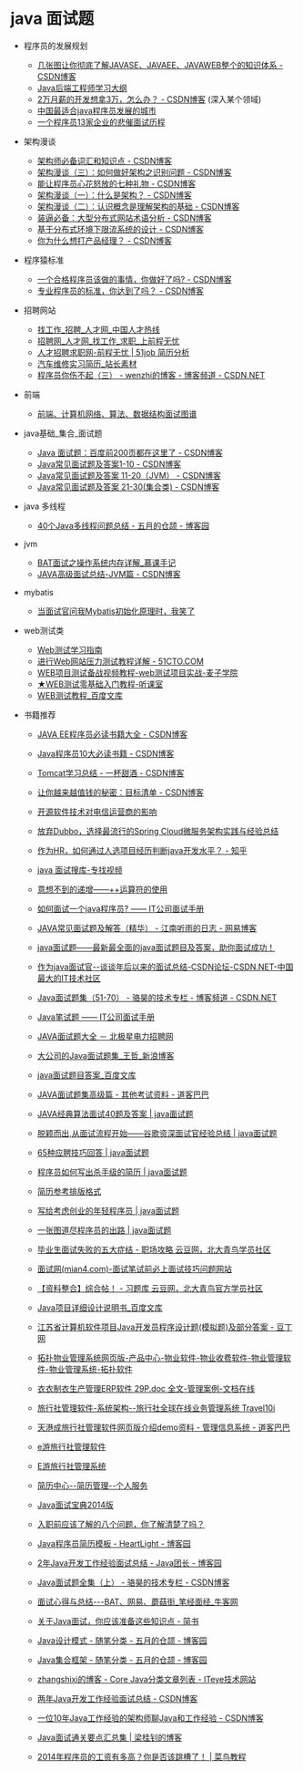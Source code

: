 # java 面试题
* 程序员的发展规划
  * <A HREF="http://blog.csdn.net/zouhuu/article/details/54351046">几张图让你彻底了解JAVASE、JAVAEE、JAVAWEB整个的知识体系 - CSDN博客</A>
  * [Java后端工程师学习大纲](https://blog.csdn.net/james570/article/details/78394418)
  * <A HREF="http://blog.csdn.net/imbrl71u7pt5x29rleu7/article/details/78131008">2万月薪的开发想拿3万，怎么办？ - CSDN博客</A> (深入某个领域)
  * <A HREF="http://www.java800.com/peixun-45090236.html" ADD_DATE="1508757737">中国最适合java程序员发展的城市</A>
  * <A HREF="http://www.java800.com/peixun-50070358.html" ADD_DATE="1508757737">一个程序员13家企业的悲催面试历程</A>

* 架构漫谈
   * <A HREF="http://blog.csdn.net/t4i2b10x4c22nf6a/article/details/78684322">架构师必备词汇和知识点 - CSDN博客</A>
   * <A HREF="http://blog.csdn.net/t4i2b10X4c22nF6A/article/details/78810930">架构漫谈（三）：如何做好架构之识别问题 - CSDN博客</A>
   * <A HREF="http://blog.csdn.net/t4i2b10x4c22nf6a/article/details/78851482">能让程序员心花怒放的七种礼物 - CSDN博客</A>
   * <A HREF="http://blog.csdn.net/t4i2b10x4c22nf6a/article/details/78797285">架构漫谈（一）：什么是架构？ - CSDN博客</A>
   * <A HREF="http://blog.csdn.net/t4i2b10x4c22nf6a/article/details/78797287">架构漫谈（二）：认识概念是理解架构的基础 - CSDN博客</A>
   * <A HREF="http://blog.csdn.net/t4i2b10x4c22nf6a/article/details/78734265">装逼必备：大型分布式网站术语分析 - CSDN博客</A>
   * <A HREF="http://blog.csdn.net/t4i2b10x4c22nf6a/article/details/78684302">基于分布式环境下限流系统的设计 - CSDN博客</A>
   * <A HREF="http://blog.csdn.net/fsgsymkyeeqzfqb4obqs/article/details/78641410">你为什么想打产品经理？ - CSDN博客</A>

* 程序猿标准 
   * <A HREF="http://blog.csdn.net/fsgsymkyeeqzfqb4obqs/article/details/78756952">一个合格程序员该做的事情，你做好了吗? - CSDN博客</A>
   * <A HREF="http://blog.csdn.net/EGEFCXzo3Ha1x4/article/details/78798283">专业程序员的标准，你达到了吗？ - CSDN博客</A>

* 招聘网站
   * <A HREF="http://www.cjol.com/">找工作_招聘_人才网_中国人才热线</A>
   * <A HREF="http://51job.com/">招聘网_人才网_找工作_求职_上前程无忧</A>
   * <A HREF="http://i.51job.com/resume/standard_resume.php?lang=c&resumeid=357477413&ckry57t2u2#Career">人才招聘求职网-前程无忧 | 51job 简历分析</A>
   * <A HREF="http://sc.chinaz.com/jianli/170704269401.htm">汽车维修实习简历_站长素材</A>
   * <A HREF="http://blog.csdn.net/wenzhi20102321/article/details/72671190">程序员你伤不起（三） - wenzhi的博客 - 博客频道 - CSDN.NET</A>

* 前端
   * <A HREF="https://github.com/InterviewMap/CS-Interview-Knowledge-Map">前端、计算机网络、算法、数据结构面试图谱</A>

* java基础_集合_面试题
   * <A HREF="http://blog.csdn.net/t4i2b10x4c22nf6a/article/details/78707742">Java 面试题：百度前200页都在这里了 - CSDN博客</A>
   * <A HREF="http://blog.csdn.net/t4i2b10x4c22nf6a/article/details/78840472">Java常见面试题及答案1-10 - CSDN博客</A>
   * <A HREF="http://blog.csdn.net/t4i2b10x4c22nf6a/article/details/78840494">Java常见面试题及答案 11-20（JVM） - CSDN博客</A>
   * <A HREF="http://blog.csdn.net/t4i2b10x4c22nf6a/article/details/78840475">Java常见面试题及答案 21-30(集合类) - CSDN博客</A>
   
* java 多线程
   * <A HREF="http://www.cnblogs.com/xrq730/p/5060921.html">40个Java多线程问题总结 - 五月的仓颉 - 博客园</A>


* jvm
   * <A HREF="http://www.imooc.com/article/11015">BAT面试之操作系统内存详解_慕课手记</A>
   * <A HREF="http://blog.csdn.net/t4i2b10x4c22nf6a/article/details/78830951" >JAVA高级面试总结-JVM篇 - CSDN博客</A>
   
* mybatis
   * <A HREF="https://www.toutiao.com/a6651855290226442764/">当面试官问我Mybatis初始化原理时，我笑了</A>
   
   
   
* web测试类
   * <A HREF="http://www.51testing.com/zhuanti/webtest.html">Web测试学习指南</A>
   * <A HREF="http://developer.51cto.com/art/200907/134060.htm">进行Web网站压力测试教程详解 - 51CTO.COM</A>
   * <A HREF="http://www.maiziedu.com/course/696-10240/">WEB项目测试备战视频教程-web测试项目实战-麦子学院</A>
   * <A HREF="http://www.tingkeshi.com/ruanjianceshi/webceshi/3/530.html">★WEB测试零基础入门教程-听课室</A>
   * <A HREF="http://wenku.baidu.com/view/3a1c392d915f804d2b16c1e1.html">WEB测试教程_百度文库</A>







* 书籍推荐
   * <A HREF="http://blog.csdn.net/u011592705/article/details/52136004">JAVA EE程序员必读书籍大全 - CSDN博客</A>
   * <A HREF="http://blog.csdn.net/t4i2b10x4c22nf6a/article/details/78684309">Java程序员10大必读书籍 - CSDN博客</A>
   * <A HREF="http://blog.csdn.net/u012562943/article/category/6048997">Tomcat学习总结 - 一杯甜酒 - CSDN博客</A>
   * <A HREF="http://blog.csdn.net/imbrl71u7pt5x29rleu7/article/details/78131009">让你越来越值钱的秘密：目标清单 - CSDN博客</A>
   * <A HREF="https://www.toutiao.com/a6502184098356789774/?tt_from=android_share&utm_campaign=client_share&timestamp=1514481564&app=news_article&iid=20417448074&utm_medium=toutiao_android">开源软件技术对电信运营商的影响</A>
   * <A HREF="https://www.toutiao.com/a6478468459431723534/?tt_from=android_share&utm_campaign=client_share&timestamp=1514481631&app=news_article&iid=20417448074&utm_medium=toutiao_android">放弃Dubbo，选择最流行的Spring Cloud微服务架构实践与经验总结</A>


   * <A HREF="https://www.zhihu.com/question/36531990">作为HR，如何通过人选项目经历判断java开发水平？ - 知乎</A>
   * <A HREF="http://www.soku.com/search_playlist/q_Java%20%20%E9%9D%A2%E8%AF%95?f=1&kb=020200000000000_Java_Java%20%20%E9%9D%A2%E8%AF%95">java 面试搜库-专找视频</A>
   * <A HREF="http://www.java800.com/peixun-38052110.html">意想不到的递增——++运算符的使用</A>
   * <A HREF="http://www.mianwww.com/html/2012/03/13519.html">如何面试一个java程序员? —— IT公司面试手册</A>
   * <A HREF="http://blog.163.com/moutei%40126/blog/static/112515561200942024725710/">JAVA常见面试题及解答（精华） - 江南听雨的日志 - 网易博客</A>
   * <A HREF="http://www.jfox.info/">java面试题——最新最全面的java面试题目及答案，助你面试成功！</A>
   * <A HREF="http://bbs.csdn.net/topics/390737462?page=1">作为java面试官--谈谈年后以来的面试总结-CSDN论坛-CSDN.NET-中国最大的IT技术社区</A>
   * <A HREF="http://blog.csdn.net/jackfrued/article/details/17403101">Java面试题集（51-70） - 骆昊的技术专栏 - 博客频道 - CSDN.NET</A>
   * <A HREF="http://www.mianwww.com/html/2015/01/21283.html">Java笔试题 —— IT公司面试手册</A>
   * <A HREF="http://hr.bjx.com.cn/html/20090203/186061.shtml">JAVA面试题大全 － 北极星电力招聘网</A>
   * <A HREF="http://blog.sina.com.cn/s/blog_4965eea8010003jp.html">大公司的Java面试题集_王哲_新浪博客</A>
   * <A HREF="http://wenku.baidu.com/view/9e654062ddccda38376baf4c.html">java面试题目答案_百度文库</A>
   * <A HREF="http://www.doc88.com/p-996291579490.html">JAVA面试题集高级篇 - 其他考试资料 - 道客巴巴</A>
   * <A HREF="http://www.jfox.info/java-classical-algorithm-interview-40-questions-and-answer">JAVA经典算法面试40题及答案 | java面试题</A>
   * <A HREF="http://www.jfox.info/tuo-ying-er-chu-cong-mian-shi-liu-cheng-kai-shi-gu-ge-zi-shen-mian-shi-guan-jing-yan-zong-jie">脱颖而出,从面试流程开始——谷歌资深面试官经验总结 | java面试题</A>
   * <A HREF="http://www.jfox.info/65-kinds-of-skills-the-candidates-to-answer">65种应聘技巧回答 | java面试题</A>
   * <A HREF="http://www.jfox.info/cheng-xu-yuan-ru-he-xie-chu-sha-shou-ji-de-jian-li">程序员如何写出杀手级的简历 | java面试题</A>
   * <A HREF="http://ofb.net/~niniane/resume.html">简历参考排版格式</A>
   * <A HREF="http://www.jfox.info/xie-gei-kao-lv-chuang-ye-de-nian-qing-cheng-xu-yuan">写给考虑创业的年轻程序员 | java面试题</A>
   * <A HREF="http://www.jfox.info/yi-zhang-tu-dao-jin-cheng-xu-yuan-de-chu-lu">一张图道尽程序员的出路 | java面试题</A>
   * <A HREF="http://home.bdqn.cn/thread-48347-1-1.html">毕业生面试失败的五大症结 - 职场攻略 云豆网，北大青鸟学员社区</A>
   * <A HREF="http://www.mian4.com/">面试网(mian4.com)-面试笔试前必上面试技巧问题网站</A>
   * <A HREF="http://home.bdqn.cn/forum.php?mod=viewthread&tid=23472">【资料整合】综合帖！ - 习题库 云豆网，北大青鸟官方学员社区</A>
   * <A HREF="http://wenku.baidu.com/view/d5e3a42a915f804d2b16c121.html">Java项目详细设计说明书_百度文库</A>
   * <A HREF="http://www.docin.com/p-644429241.html">江苏省计算机软件项目Java开发员程序设计题(模拟题)及部分答案 - 豆丁网</A>
   * <A HREF="http://www.top023.com/product/view-6.htm">拓扑物业管理系统网页版-产品中心-物业软件-物业收费软件-物业管理软件-物业管理系统-拓扑软件</A>
   * <A HREF="http://max.book118.com/html/2011/0423/159582.shtm">衣衣制衣生产管理ERP软件 29P.doc 全文-管理案例-文档在线</A>
   * <A HREF="http://www.travel10i.com/Features/1.html">旅行社管理软件-系统架构--旅行社全球在线业务管理系统 Travel10i</A>
   * <A HREF="http://www.doc88.com/p-215945938284.html">天港成旅行社管理软件网页版介绍demo资料 - 管理信息系统 - 道客巴巴</A>
   * <A HREF="http://www.lxsrj.com/eyou/index.asp">e游旅行社管理软件</A>
   * <A HREF="http://www.lxsrj.com/soft.asp">E游旅行社管理系统</A>
   * <A HREF="http://my.51job.com/cv/CResume/95874443/CV_CResumeManage.php?478889608">简历中心--简历管理--个人服务</A>
   * <A HREF="http://www.360doc.com/content/14/0910/15/15257968_408418153.shtml">Java面试宝典2014版</A>
   * <A HREF="http://wx.qilincar.com/pc/14/44989.html?e=1&platform=2&is_app=1&uid=16793481">入职前应该了解的八个问题，你了解清楚了吗？</A>
   * <A HREF="http://www.cnblogs.com/xpxu/p/4300013.html">Java程序员简历模板 - HeartLight - 博客园</A>
   * <A HREF="https://www.cnblogs.com/java1024/p/7654715.html">2年Java开发工作经验面试总结 - Java团长 - 博客园</A>
   * <A HREF="http://blog.csdn.net/jackfrued/article/details/44921941">Java面试题全集（上） - 骆昊的技术专栏 - CSDN博客</A>
   * <A HREF="https://www.nowcoder.com/discuss/3043?type=2&order=0&pos=5&page=2">面试心得与总结---BAT、网易、蘑菇街_笔经面经_牛客网</A>
   * <A HREF="http://www.jianshu.com/p/1b2f63a45476">关于Java面试，你应该准备这些知识点 - 简书</A>
   * <A HREF="http://www.cnblogs.com/xrq730/category/740512.html">Java设计模式 - 随笔分类 - 五月的仓颉 - 博客园</A>
   * <A HREF="http://www.cnblogs.com/xrq730/category/759081.html">Java集合框架 - 随笔分类 - 五月的仓颉 - 博客园</A>
   * <A HREF="http://zhangshixi.iteye.com/category/101360">zhangshixi的博客 - Core Java分类文章列表 - ITeye技术网站</A>
   * <A HREF="http://blog.csdn.net/alinshen/article/details/73612865">两年Java开发工作经验面试总结 - CSDN博客</A>
   * <A HREF="http://blog.csdn.net/lifuxiangcaohui/article/details/48342315">一位10年Java工作经验的架构师聊Java和工作经验 - CSDN博客</A>
   * <A HREF="http://blog.720ui.com/2018/java_interview/?hmsr=toutiao.io&utm_medium=toutiao.io&utm_source=toutiao.io#%E5%9F%BA%E6%9C%AC%E5%8A%9F">Java面试通关要点汇总集 | 梁桂钊的博客</A>
   * <A HREF="http://www.runoob.com/w3cnote/2014-programmer-salary.html">2014年程序员的工资有多高？你是否该跳槽了！ | 菜鸟教程</A>



 
